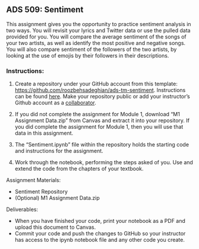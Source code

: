 ## ADS 509: Sentiment

This assignment gives you the opportunity to practice sentiment analysis in two ways. You will revisit your lyrics and Twitter data or use the pulled data provided for you. You will compare the average sentiment of the songs of your two artists, as well as identify the most positive and negative songs. You will also compare sentiment of the followers of the two artists, by looking at the use of emojis by their followers in their descriptions.

### Instructions: 

1. Create a repository under your GitHub account from this template: https://github.com/roozbehsadeghian/ads-tm-sentiment. Instructions can be found [here](https://docs.github.com/en/repositories/creating-and-managing-repositories/creating-a-repository-from-a-template). Make your repository public or add your instructor’s Github account as a [collaborator](https://docs.github.com/en/account-and-profile/setting-up-and-managing-your-github-user-account/managing-access-to-your-personal-repositories/inviting-collaborators-to-a-personal-repository). 

2. If you did not complete the assignment for Module 1, download “M1 Assignment Data.zip” from Canvas and extract it into your repository. If you did complete the assignment for Module 1, then you will use that data in this assignment.  

3. The “Sentiment.ipynb” file within the repository holds the starting code and instructions for the assignment. 

4. Work through the notebook, performing the steps asked of you. Use and extend the code from the chapters of your textbook. 

Assignment Materials: 
  
* Sentiment Repository
* (Optional) M1 Assignment Data.zip

Deliverables:

* When you have finished your code, print your notebook as a PDF and upload this document to Canvas. 
* Commit your code and push the changes to GitHub so your instructor has access to the ipynb notebook file and any other code you create. 
